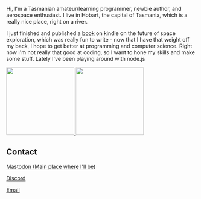 Hi, I'm a Tasmanian amateur/learning programmer, newbie author, and aerospace enthusiast. 
I live in Hobart, the capital of Tasmania, which is a really nice place, right on a river.

I just finished and published a [book](https://www.amazon.com/dp/B0BMYP6QW6?ref_=cm_sw_r_cp_ud_dp_R95FS9BT4WSDCXEE34TD) on kindle on the future of space exploration, which was really fun to write - now that I have that weight off my back, I hope to get better at programming and computer science. Right now I'm not really that good at coding, so I want to hone my skills and make some stuff. Lately I've been playing around with node.js

<a href="https://github.com/KaramveerSidhu">
  <img height="180em" src="https://github-readme-stats.vercel.app/api?username=MightySpaceman&theme=buefy&show_icons=true" />
  <img height="180em" src="https://github-readme-stats.vercel.app/api/top-langs/?username=MightySpaceman&theme=buefy&layout=compact" />
</a>

## Contact
[Mastodon (Main place where I'll be)](https://aus.social/@mightyspaceman)

[Discord](https://discord.gg/AsCeXnMTYZ)

[Email](mailto:spaceman384@outlook.com.com)
